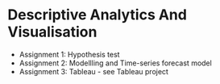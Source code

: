 # Descriptive Analytics And Visualisation
- Assignment 1: Hypothesis test
- Assignment 2: Modellling and Time-series forecast model
- Assignment 3: Tableau - see Tableau project

